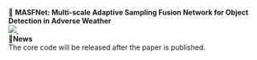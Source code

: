 📖 **MASFNet: Multi-scale Adaptive Sampling Fusion Network for Object Detection in Adverse Weather**
<br /><a href="https://huggingface.co/spaces/PolarisFTL/MASFNet" target="_blank"><img src="https://camo.githubusercontent.com/bf1cc43ca9bb32b43cdea69dc54ace1adf36eeeff60c6363e47c3e05e9d16269/68747470733a2f2f696d672e736869656c64732e696f2f62616467652f25463025394625413425393725323048756767696e67253230466163652d44656d6f732d626c7565"> </a>&ensp; <br />
📢**News**
<br/>The core code will be released after the paper is published.
